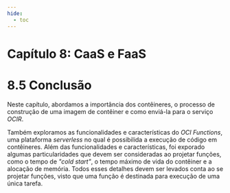 ```yaml
---
hide:
  - toc
---
```


# Capítulo 8: CaaS e FaaS

# 8.5 Conclusão

Neste capítulo, abordamos a importância dos contêineres, o processo de construção de uma imagem de contêiner e como enviá-la para o serviço _OCIR_. 

Também exploramos as funcionalidades e características do _OCI Functions_, uma plataforma _serverless_ no qual é possibilida a execução de código em contêineres. Além das funcionalidades e características, foi exporado algumas particularidades que devem ser consideradas ao projetar funções, como o tempo de _"cold start"_, o tempo máximo de vida do contêiner e a alocação de memória. Todos esses detalhes devem ser levados conta ao se projetar funções, visto que uma função é destinada para execução de uma única tarefa.